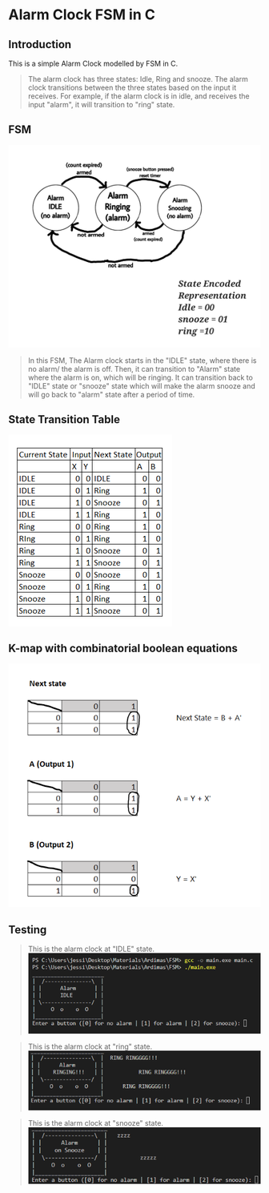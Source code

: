 # Alarm Clock FSM in C

## Introduction
This is a simple Alarm Clock modelled by FSM in C.

> The alarm clock has three states: Idle, Ring and snooze. The alarm clock transitions between the three states based on the input it receives. For example, if the alarm clock is in idle, and receives the input "alarm", it will transition to "ring" state.

## FSM
![image](images/1.jpg)
>In this FSM, The Alarm clock starts in the "IDLE" state, where there is no alarm/ the alarm is off. Then, it can transition to "Alarm" state where the alarm is on, which will be ringing. It can transition back to "IDLE" state or "snooze" state which will make the alarm snooze and will go back to "alarm" state after a period of time.

## State Transition Table
![image](images/2.png)


## K-map with combinatorial boolean equations
![image](images/3.png)

## Testing

> This is the alarm clock at "IDLE" state.
![image](images/4.png)

 > This is the alarm clock at "ring" state.
![image](images/5.png)

> This is the alarm clock at "snooze" state.
![image](images/6.png)

